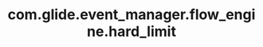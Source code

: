 ---
weight: 1209
layout: page
title: com.glide.event_manager.flow_engine.hard_limit
description: ""
value: "50"
---